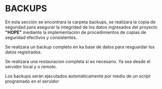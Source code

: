 # BACKUPS

En esta sección se encontrara la carpeta backups, se realizara la copia de seguridad para asegurar la integridad de los datos  ingresados del proyecto **"HOPE"** mediante la implementación de procedimientos de copias de seguridad efectivos y consistentes.

Se realizara un backup completo en ka base de datos para resguardar los datos registrados.

Se realizara una restauracion completa si es necesario. Ya sea desde el servidor local y o remoto.

Los backups serán ejecutados automáticamente por medio de un script programado en el servidor
